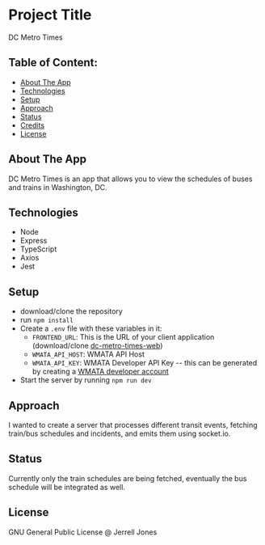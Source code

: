 # Project Title
DC Metro Times

## Table of Content:

- [About The App](#about-the-app)
- [Technologies](#technologies)
- [Setup](#setup)
- [Approach](#approach)
- [Status](#status)
- [Credits](#credits)
- [License](#license)

## About The App
DC Metro Times is an app that allows you to view the schedules of buses and trains in Washington, DC.

## Technologies
- Node
- Express
- TypeScript
- Axios
- Jest

## Setup
- download/clone the repository
- run `npm install`
- Create a `.env` file with these variables in it:
    - `FRONTEND_URL`: This is the URL of your client application (download/clone [dc-metro-times-web](https://github.com/jayjonesdev/dc-metro-times-web))
    - `WMATA_API_HOST`: WMATA API Host
    - `WMATA_API_KEY`: WMATA Developer API Key -- this can be generated by creating a [WMATA developer account](https://developer.wmata.com)
- Start the server by running `npm run dev` 

## Approach
I wanted to create a server that processes different transit events, fetching train/bus schedules and incidents, and emits them using socket.io. 

## Status
Currently only the train schedules are being fetched, eventually the bus schedule will be integrated as well.

## License

GNU General Public License @ Jerrell Jones
